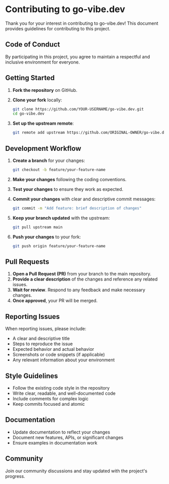 # Contributing to go-vibe.dev

Thank you for your interest in contributing to go-vibe.dev! This document provides guidelines for contributing to this project.

## Code of Conduct

By participating in this project, you agree to maintain a respectful and inclusive environment for everyone.

## Getting Started

1. **Fork the repository** on GitHub.
2. **Clone your fork** locally:

   ```bash
   git clone https://github.com/YOUR-USERNAME/go-vibe.dev.git
   cd go-vibe.dev
   ```

3. **Set up the upstream remote**:

   ```bash
   git remote add upstream https://github.com/ORIGINAL-OWNER/go-vibe.dev.git
   ```

## Development Workflow

1. **Create a branch** for your changes:

   ```bash
   git checkout -b feature/your-feature-name
   ```

2. **Make your changes** following the coding conventions.
3. **Test your changes** to ensure they work as expected.
4. **Commit your changes** with clear and descriptive commit messages:

   ```bash
   git commit -m "Add feature: brief description of changes"
   ```

5. **Keep your branch updated** with the upstream:

   ```bash
   git pull upstream main
   ```

6. **Push your changes** to your fork:

   ```bash
   git push origin feature/your-feature-name
   ```

## Pull Requests

1. **Open a Pull Request (PR)** from your branch to the main repository.
2. **Provide a clear description** of the changes and reference any related issues.
3. **Wait for review**. Respond to any feedback and make necessary changes.
4. **Once approved**, your PR will be merged.

## Reporting Issues

When reporting issues, please include:

- A clear and descriptive title
- Steps to reproduce the issue
- Expected behavior and actual behavior
- Screenshots or code snippets (if applicable)
- Any relevant information about your environment

## Style Guidelines

- Follow the existing code style in the repository
- Write clear, readable, and well-documented code
- Include comments for complex logic
- Keep commits focused and atomic

## Documentation

- Update documentation to reflect your changes
- Document new features, APIs, or significant changes
- Ensure examples in documentation work

## Community

Join our community discussions and stay updated with the project's progress.
